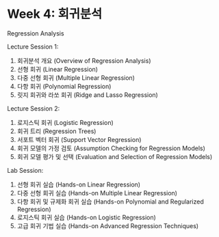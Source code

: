 # Week 4: 회귀분석

Regression Analysis

Lecture Session 1:

1. 회귀분석 개요 (Overview of Regression Analysis)
2. 선형 회귀 (Linear Regression)
3. 다중 선형 회귀 (Multiple Linear Regression)
4. 다항 회귀 (Polynomial Regression)
5. 릿지 회귀와 라쏘 회귀 (Ridge and Lasso Regression)

Lecture Session 2:

1. 로지스틱 회귀 (Logistic Regression)
2. 회귀 트리 (Regression Trees)
3. 서포트 벡터 회귀 (Support Vector Regression)
4. 회귀 모델의 가정 검토 (Assumption Checking for Regression Models)
5. 회귀 모델 평가 및 선택 (Evaluation and Selection of Regression Models)

Lab Session:

1. 선형 회귀 실습 (Hands-on Linear Regression)
2. 다중 선형 회귀 실습 (Hands-on Multiple Linear Regression)
3. 다항 회귀 및 규제화 회귀 실습 (Hands-on Polynomial and Regularized Regression)
4. 로지스틱 회귀 실습 (Hands-on Logistic Regression)
5. 고급 회귀 기법 실습 (Hands-on Advanced Regression Techniques)

```{tableofcontents}

```
